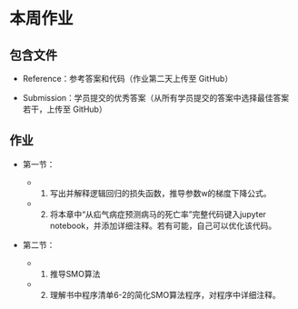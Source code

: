 # 本周作业

## 包含文件

- Reference：参考答案和代码（作业第二天上传至 GitHub）

- Submission：学员提交的优秀答案（从所有学员提交的答案中选择最佳答案若干，上传至 GitHub）

## 作业

- 第一节：

  - 1. 写出并解释逻辑回归的损失函数，推导参数w的梯度下降公式。
  
  - 2. 将本章中“从疝气病症预测病马的死亡率”完整代码键入jupyter notebook，并添加详细注释。若有可能，自己可以优化该代码。
  
- 第二节：

  - 1. 推导SMO算法
  
  - 2. 理解书中程序清单6-2的简化SMO算法程序，对程序中详细注释。
